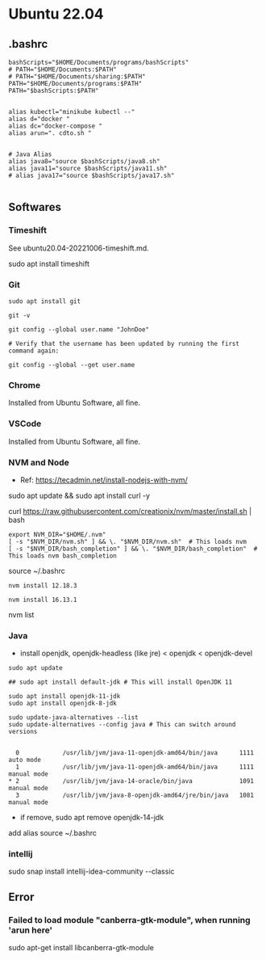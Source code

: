 # Ubuntu 22.04

## .bashrc

```
bashScripts="$HOME/Documents/programs/bashScripts"
# PATH="$HOME/Documents:$PATH"
# PATH="$HOME/Documents/sharing:$PATH"
PATH="$HOME/Documents/programs:$PATH"
PATH="$bashScripts:$PATH"


alias kubectl="minikube kubectl --"
alias d="docker "
alias dc="docker-compose "
alias arun=". cdto.sh "


# Java Alias
alias java8="source $bashScripts/java8.sh"
alias java11="source $bashScripts/java11.sh"
# alias java17="source $bashScripts/java17.sh"


```

## Softwares

### Timeshift

See ubuntu20.04-20221006-timeshift.md.

sudo apt install timeshift

### Git

```
sudo apt install git

git -v

git config --global user.name "JohnDoe"

# Verify that the username has been updated by running the first command again:

git config --global --get user.name

```

### Chrome

Installed from Ubuntu Software, all fine.

### VSCode

Installed from Ubuntu Software, all fine.

### NVM and Node

- Ref: https://tecadmin.net/install-nodejs-with-nvm/

sudo apt update && sudo apt install curl -y

curl https://raw.githubusercontent.com/creationix/nvm/master/install.sh | bash

```
export NVM_DIR="$HOME/.nvm"
[ -s "$NVM_DIR/nvm.sh" ] && \. "$NVM_DIR/nvm.sh"  # This loads nvm
[ -s "$NVM_DIR/bash_completion" ] && \. "$NVM_DIR/bash_completion"  # This loads nvm bash_completion

```

source ~/.bashrc

`nvm install 12.18.3`

`nvm install 16.13.1`

nvm list

### Java

- install openjdk,
  openjdk-headless (like jre) < openjdk < openjdk-devel

```
sudo apt update

## sudo apt install default-jdk # This will install OpenJDK 11

sudo apt install openjdk-11-jdk
sudo apt install openjdk-8-jdk

sudo update-java-alternatives --list
sudo update-alternatives --config java # This can switch around versions


  0            /usr/lib/jvm/java-11-openjdk-amd64/bin/java      1111      auto mode
  1            /usr/lib/jvm/java-11-openjdk-amd64/bin/java      1111      manual mode
* 2            /usr/lib/jvm/java-14-oracle/bin/java             1091      manual mode
  3            /usr/lib/jvm/java-8-openjdk-amd64/jre/bin/java   1081      manual mode

```

- if remove, sudo apt remove openjdk-14-jdk

add alias
source ~/.bashrc

### intellij

sudo snap install intellij-idea-community --classic

## Error

### Failed to load module "canberra-gtk-module", when running 'arun here'

sudo apt-get install libcanberra-gtk-module
